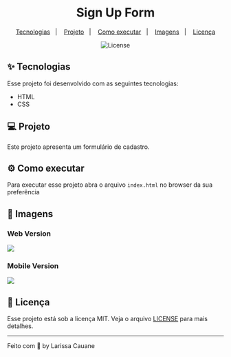 <h1 align="center">Sign Up Form</h1>
<p align="center">
  <a href="#-tecnologias">Tecnologias</a>&nbsp;&nbsp;&nbsp;|&nbsp;&nbsp;&nbsp;
  <a href="#-projeto">Projeto</a>&nbsp;&nbsp;&nbsp;|&nbsp;&nbsp;&nbsp;
  <a href="#-como-executar">Como executar</a>&nbsp;&nbsp;&nbsp;|&nbsp;&nbsp;&nbsp;
  <a href="#-imagens">Imagens</a>&nbsp;&nbsp;&nbsp;|&nbsp;&nbsp;&nbsp;
 <a href="#-licença">Licença</a>
</p>

<p align="center">
  <img alt="License" src="https://img.shields.io/static/v1?label=license&message=MIT&color=FF5454&labelColor=000000">
</p>

## ✨ Tecnologias
Esse projeto foi desenvolvido com as seguintes tecnologias:
- HTML
- CSS

## 💻 Projeto
Este projeto apresenta um formulário de cadastro.

## ⚙ Como executar
Para executar esse projeto abra o arquivo `index.html` no browser da sua preferência 

## 🚀 Imagens
### Web Version
<img src="design/web.png">
          
### Mobile Version
<img src="design/web.png">

## 📃 Licença
Esse projeto está sob a licença MIT. Veja o arquivo [LICENSE](LICENSE.md) para mais detalhes.

---

Feito com 🧡 by Larissa Cauane 
